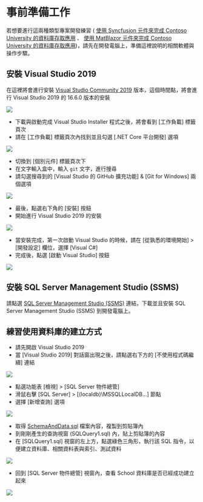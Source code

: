 # 事前準備工作

若想要進行這兩種類型專案開發練習 ( [使用 Syncfusion 元件來完成 Contoso University 的資料庫存取應用](https://github.com/vulcanlee/Blazor-HOL/tree/master/SyncfusionLab) 、 [使用 MatBlazor 元件來完成 Contoso University 的資料庫存取應用](https://github.com/vulcanlee/Blazor-HOL/tree/master/MatBlazorLab))，請先在開發電腦上，準備這裡說明的相關軟體與操作步驟。

## 安裝 Visual Studio 2019

在這裡將會進行安裝 [Visual Studio Community 2019](https://visualstudio.microsoft.com/zh-hant/downloads/) 版本，這個時間點，將會進行 Visual Studio 2019 的 16.6.0 版本的安裝

![](Images/BHOL999.png)

* 下載與啟動完成 Visual Studio Installer 程式之後，將會看到 [工作負載] 標籤頁次
* 請在 [工作負載] 標籤頁次內找到並且勾選 [.NET Core 平台開發] 選項

![](Images/BHOL998.png)

* 切換到 [個別元件] 標籤頁次下
* 在文字輸入盒中，輸入 `git` 文字，進行搜尋
* 請勾選搜尋到的 [Visual Studio 的 GitHub 擴充功能] & [Git for Windows] 兩個選項

![](Images/BHOL991.png)

* 最後，點選右下角的 [安裝] 按鈕
* 開始進行 Visual Studio 2019 的安裝

![](Images/BHOL997.png)

* 當安裝完成，第一次啟動 Visual Studio 的時候，請在 [從孰悉的環境開始] > [開發設定] 欄位，選擇 [Visual C#]
* 完成後，點選 [啟動 Visual Studio] 按鈕

![](Images/BHOL996.png)

## 安裝 SQL Server Management Studio (SSMS)

請點選 [SQL Server Management Studio (SSMS)](https://docs.microsoft.com/zh-tw/sql/ssms/download-sql-server-management-studio-ssms?view=sql-server-ver15) 連結，下載並且安裝 SQL Server Management Studio (SSMS) 到開發電腦上。

## 練習使用資料庫的建立方式

* 請先開啟 Visual Studio 2019
* 當 [Visual Studio 2019] 對話窗出現之後，請點選右下方的 [不使用程式碼繼續] 連結

![](Images/BHOL995.png)

* 點選功能表 [檢視] > [SQL Server 物件總管]
* 滑鼠右擊 [SQL Server] > [(localdb)\MSSQLLocalDB...] 節點
* 選擇 [新增查詢] 選項

![](Images/BHOL994.png)

* 取得 [SchemaAndData.sql](https://raw.githubusercontent.com/vulcanlee/Blazor-HOL/master/Database/SchemaAndData.sql) 檔案內容，複製到剪貼簿內
* 到剛剛產生的查詢視窗 (SQLQuery1.sql) 內，貼上剪貼簿的內容
* 在 [SQLQuery1.sql] 視窗的左上方，點選綠色三角形，執行該 SQL 指令，以便建立資料庫、相關資料表與索引、測試資料

![](Images/BHOL993.png)

* 回到 [SQL Server 物件總管] 視窗內，查看 School 資料庫是否已經成功建立起來

![](Images/BHOL992.png)

